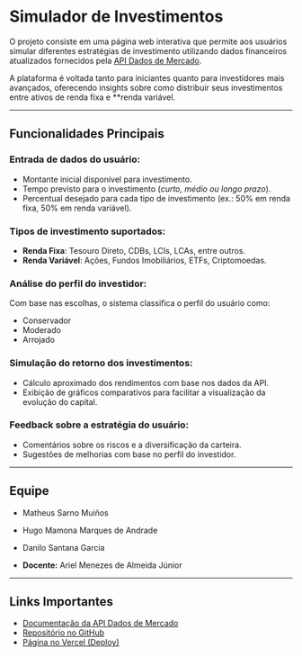 # Simulador de Investimentos

O projeto consiste em uma página web interativa que permite aos usuários simular diferentes estratégias de investimento utilizando dados financeiros atualizados fornecidos pela [API Dados de Mercado](https://www.dadosdemercado.com.br/api/docs).

A plataforma é voltada tanto para iniciantes quanto para investidores mais avançados, oferecendo insights sobre como distribuir seus investimentos entre ativos de renda fixa e **renda variável.

---

## Funcionalidades Principais

### Entrada de dados do usuário:
- Montante inicial disponível para investimento.
- Tempo previsto para o investimento (_curto, médio ou longo prazo_).
- Percentual desejado para cada tipo de investimento (ex.: 50% em renda fixa, 50% em renda variável).

### Tipos de investimento suportados:
- **Renda Fixa**: Tesouro Direto, CDBs, LCIs, LCAs, entre outros.
- **Renda Variável**: Ações, Fundos Imobiliários, ETFs, Criptomoedas.

### Análise do perfil do investidor:
Com base nas escolhas, o sistema classifica o perfil do usuário como:
- Conservador
- Moderado
- Arrojado

### Simulação do retorno dos investimentos:
- Cálculo aproximado dos rendimentos com base nos dados da API.
- Exibição de gráficos comparativos para facilitar a visualização da evolução do capital.

### Feedback sobre a estratégia do usuário:
- Comentários sobre os riscos e a diversificação da carteira.
- Sugestões de melhorias com base no perfil do investidor.

---

## Equipe

- Matheus Sarno Muiños
- Hugo Mamona Marques de Andrade
- Danilo Santana Garcia

- **Docente:** Ariel Menezes de Almeida Júnior

---

## Links Importantes

- [Documentação da API Dados de Mercado](https://www.dadosdemercado.com.br/api/docs)
- [Repositório no GitHub](https://github.com/MatheusMuinos/simula.invest_Full_stack.git)
- [Página no Vercel (Deploy)](https://simula-invest-full-stack-jbpj.vercel.app/)
